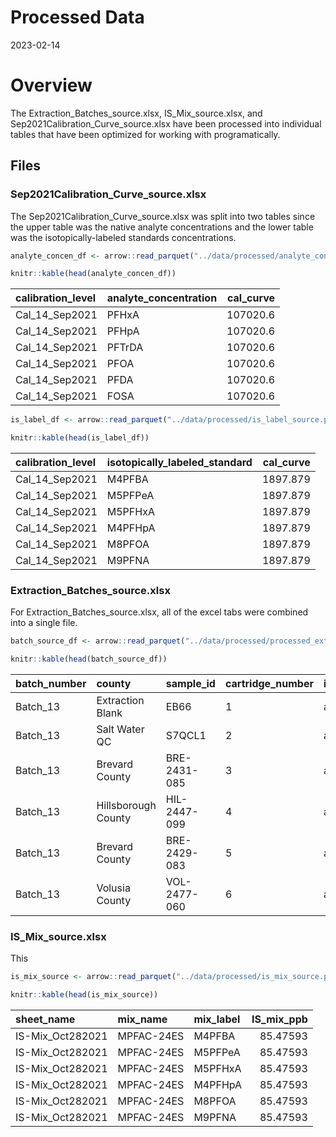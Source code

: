 Processed Data
================
2023-02-14

# Overview

The Extraction_Batches_source.xlsx, IS_Mix_source.xlsx, and
Sep2021Calibration_Curve_source.xlsx have been processed into individual
tables that have been optimized for working with programatically.

## Files

### Sep2021Calibration_Curve_source.xlsx

The Sep2021Calibration_Curve_source.xlsx was split into two tables since
the upper table was the native analyte concentrations and the lower
table was the isotopically-labeled standards concentrations.

``` r
analyte_concen_df <- arrow::read_parquet("../data/processed/analyte_concentrations.parquet")

knitr::kable(head(analyte_concen_df))
```

| calibration_level | analyte_concentration | cal_curve |
|:------------------|:----------------------|----------:|
| Cal_14_Sep2021    | PFHxA                 |  107020.6 |
| Cal_14_Sep2021    | PFHpA                 |  107020.6 |
| Cal_14_Sep2021    | PFTrDA                |  107020.6 |
| Cal_14_Sep2021    | PFOA                  |  107020.6 |
| Cal_14_Sep2021    | PFDA                  |  107020.6 |
| Cal_14_Sep2021    | FOSA                  |  107020.6 |

``` r
is_label_df <- arrow::read_parquet("../data/processed/is_label_source.parquet")

knitr::kable(head(is_label_df))
```

| calibration_level | isotopically_labeled_standard | cal_curve |
|:------------------|:------------------------------|----------:|
| Cal_14_Sep2021    | M4PFBA                        |  1897.879 |
| Cal_14_Sep2021    | M5PFPeA                       |  1897.879 |
| Cal_14_Sep2021    | M5PFHxA                       |  1897.879 |
| Cal_14_Sep2021    | M4PFHpA                       |  1897.879 |
| Cal_14_Sep2021    | M8PFOA                        |  1897.879 |
| Cal_14_Sep2021    | M9PFNA                        |  1897.879 |

### Extraction_Batches_source.xlsx

For Extraction_Batches_source.xlsx, all of the excel tabs were combined
into a single file.

``` r
batch_source_df <- arrow::read_parquet("../data/processed/processed_extract_batch_source.parquet")

knitr::kable(head(batch_source_df))
```

| batch_number | county              | sample_id    | cartridge_number | internal_standard_used | full_bottle_mass | empty_bottle_mass | sample_mass_g | coordinates                    | notes |
|:-------------|:--------------------|:-------------|:-----------------|:-----------------------|-----------------:|------------------:|--------------:|:-------------------------------|:------|
| Batch_13     | Extraction Blank    | EB66         | 1                | aug102021              |            305.0 |              37.5 |         267.5 |                                | NA    |
| Batch_13     | Salt Water QC       | S7QCL1       | 2                | aug102021              |            300.7 |              38.1 |         262.6 |                                | NA    |
| Batch_13     | Brevard County      | BRE-2431-085 | 3                | aug102021              |            300.0 |              37.7 |         262.3 | 28°19’43.968”N 80°46’45.984”W  | NA    |
| Batch_13     | Hillsborough County | HIL-2447-099 | 4                | aug102021              |            287.8 |              38.1 |         249.7 | 28°0’46.764”N 82°21’11.7”W     | NA    |
| Batch_13     | Brevard County      | BRE-2429-083 | 5                | aug102021              |            317.8 |              40.3 |         277.5 | 28°13’42.996”N 80°45’37.98”W   | NA    |
| Batch_13     | Volusia County      | VOL-2477-060 | 6                | aug102021              |            314.8 |              38.1 |         276.7 | 28°56’3.9984”N 80°49’45.9984”W | NA    |

### IS_Mix_source.xlsx

This

``` r
is_mix_source <- arrow::read_parquet("../data/processed/is_mix_source.parquet")

knitr::kable(head(is_mix_source))
```

| sheet_name       | mix_name   | mix_label | IS_mix_ppb |
|:-----------------|:-----------|:----------|-----------:|
| IS-Mix_Oct282021 | MPFAC-24ES | M4PFBA    |   85.47593 |
| IS-Mix_Oct282021 | MPFAC-24ES | M5PFPeA   |   85.47593 |
| IS-Mix_Oct282021 | MPFAC-24ES | M5PFHxA   |   85.47593 |
| IS-Mix_Oct282021 | MPFAC-24ES | M4PFHpA   |   85.47593 |
| IS-Mix_Oct282021 | MPFAC-24ES | M8PFOA    |   85.47593 |
| IS-Mix_Oct282021 | MPFAC-24ES | M9PFNA    |   85.47593 |

